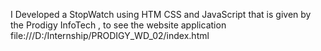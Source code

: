 I Developed a StopWatch using HTM CSS and JavaScript that is given by the Prodigy InfoTech , to see the website application file:///D:/Internship/PRODIGY_WD_02/index.html
